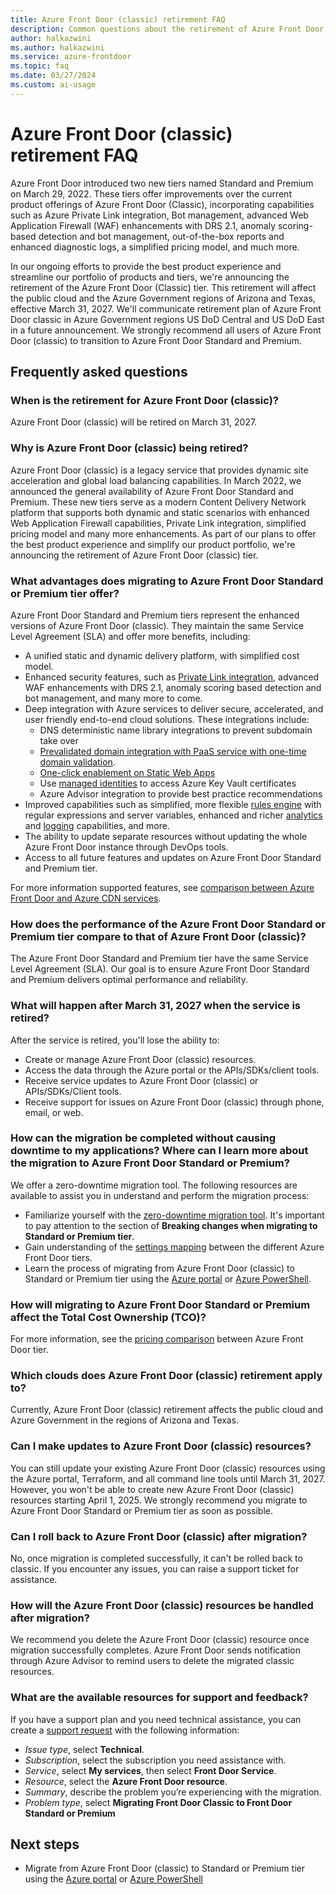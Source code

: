 ```yaml
---
title: Azure Front Door (classic) retirement FAQ
description: Common questions about the retirement of Azure Front Door (classic).
author: halkazwini
ms.author: halkazwini
ms.service: azure-frontdoor
ms.topic: faq
ms.date: 03/27/2024
ms.custom: ai-usage
---
```


# Azure Front Door (classic) retirement FAQ

Azure Front Door introduced two new tiers named Standard and Premium on March 29, 2022. These tiers offer improvements over the current product offerings of Azure Front Door (Classic), incorporating capabilities such as Azure Private Link integration, Bot management, advanced Web Application Firewall (WAF) enhancements with DRS 2.1, anomaly scoring-based detection and bot management, out-of-the-box reports and enhanced diagnostic logs, a simplified pricing model, and much more.

In our ongoing efforts to provide the best product experience and streamline our portfolio of products and tiers, we're announcing the retirement of the Azure Front Door (Classic) tier. This retirement will affect the public cloud and the Azure Government regions of Arizona and Texas, effective March 31, 2027. We'll communicate retirement plan of Azure Front Door classic in Azure Government regions US DoD Central and US DoD East in a future announcement. We strongly recommend all users of Azure Front Door (classic) to transition to Azure Front Door Standard and Premium.  

## Frequently asked questions

### When is the retirement for Azure Front Door (classic)?

Azure Front Door (classic) will be retired on March 31, 2027. 

### Why is Azure Front Door (classic) being retired?

Azure Front Door (classic) is a legacy service that provides dynamic site acceleration and global load balancing capabilities. In March 2022, we announced the general availability of Azure Front Door Standard and Premium. These new tiers serve as a modern Content Delivery Network platform that supports both dynamic and static scenarios with enhanced Web Application Firewall capabilities, Private Link integration, simplified pricing model and many more enhancements. As part of our plans to offer the best product experience and simplify our product portfolio, we're announcing the retirement of Azure Front Door (classic) tier.

### What advantages does migrating to Azure Front Door Standard or Premium tier offer?

Azure Front Door Standard and Premium tiers represent the enhanced versions of Azure Front Door (classic). They maintain the same Service Level Agreement (SLA) and offer more benefits, including:

* A unified static and dynamic delivery platform, with simplified cost model. 
* Enhanced security features, such as [Private Link integration](private-link.md), advanced WAF enhancements with DRS 2.1, anomaly scoring based detection and bot management, and many more to come. 
* Deep integration with Azure services to deliver secure, accelerated, and user friendly end-to-end cloud solutions. These integrations include:
    * DNS deterministic name library integrations to prevent subdomain take over
    * [Prevalidated domain integration with PaaS service with  one-time domain validation](./standard-premium/how-to-add-custom-domain.md#associate-the-custom-domain-with-your-azure-front-door-endpoint).
    * [One-click enablement on Static Web Apps](../static-web-apps/front-door-manual.md)
    * Use [managed identities](managed-identity.md) to access Azure Key Vault certificates
    * Azure Advisor integration to provide best practice recommendations
* Improved capabilities such as simplified, more flexible [rules engine](front-door-rules-engine.md) with regular expressions and server variables, enhanced and richer [analytics](./standard-premium/how-to-reports.md) and [logging](front-door-diagnostics.md) capabilities, and more. 
* The ability to update separate resources without updating the whole Azure Front Door instance through DevOps tools.
* Access to all future features and updates on Azure Front Door Standard and Premium tier.

For more information supported features, see [comparison between Azure Front Door and Azure CDN services](front-door-cdn-comparison.md).

### How does the performance of the Azure Front Door Standard or Premium tier compare to that of Azure Front Door (classic)?

The Azure Front Door Standard and Premium tier have the same Service Level Agreement (SLA). Our goal is to ensure Azure Front Door Standard and Premium delivers optimal performance and reliability.

### What will happen after March 31, 2027 when the service is retired?

After the service is retired, you'll lose the ability to:
* Create or manage Azure Front Door (classic) resources.
* Access the data through the Azure portal or the APIs/SDKs/client tools.
* Receive service updates to Azure Front Door (classic) or APIs/SDKs/Client tools.
* Receive support for issues on Azure Front Door (classic) through phone, email, or web.

### How can the migration be completed without causing downtime to my applications? Where can I learn more about the migration to Azure Front Door Standard or Premium?

We offer a zero-downtime migration tool. The following resources are available to assist you in understand and perform the migration process:

* Familiarize yourself with the [zero-downtime migration tool](tier-migration.md). It's important to pay attention to the section of **Breaking changes when migrating to Standard or Premium tier**.
* Gain understanding of the [settings mapping](tier-mapping.md) between the different Azure Front Door tiers.
* Learn the process of migrating from Azure Front Door (classic) to Standard or Premium tier using the [Azure portal](migrate-tier.md) or [Azure PowerShell](migrate-tier-powershell.md). 

### How will migrating to Azure Front Door Standard or Premium affect the Total Cost Ownership (TCO)?

For more information, see the [pricing comparison](understanding-pricing.md) between Azure Front Door tier.

### Which clouds does Azure Front Door (classic) retirement apply to?

Currently, Azure Front Door (classic) retirement affects the public cloud and Azure Government in the regions of Arizona and Texas.

### Can I make updates to Azure Front Door (classic) resources?

You can still update your existing Azure Front Door (classic) resources using the Azure portal, Terraform, and all command line tools until March 31, 2027. However, you won't be able to create new Azure Front Door (classic) resources starting April 1, 2025. We strongly recommend you migrate to Azure Front Door Standard or Premium tier as soon as possible. 

### Can I roll back to Azure Front Door (classic) after migration?

No, once migration is completed successfully, it can't be rolled back to classic. If you encounter any issues, you can raise a support ticket for assistance.

### How will the Azure Front Door (classic) resources be handled after migration?

We recommend you delete the Azure Front Door (classic) resource once migration successfully completes. Azure Front Door sends notification through Azure Advisor to remind users to delete the migrated classic resources.

### What are the available resources for support and feedback?

If you have a support plan and you need technical assistance, you can create a [support request](https://portal.azure.com/#blade/Microsoft_Azure_Support/HelpAndSupportBlade/newsupportrequest) with the following information:

* *Issue type*, select **Technical**. 
* *Subscription*, select the subscription you need assistance with. 
* *Service*, select **My services**, then select **Front Door Service**. 
* *Resource*, select the **Azure Front Door resource**.
* *Summary*, describe the problem you’re experiencing with the migration.
* *Problem type*, select **Migrating Front Door Classic to Front Door Standard or Premium**

## Next steps

- Migrate from Azure Front Door (classic) to Standard or Premium tier using the [Azure portal](migrate-tier.md) or [Azure PowerShell](migrate-tier-powershell.md) 

